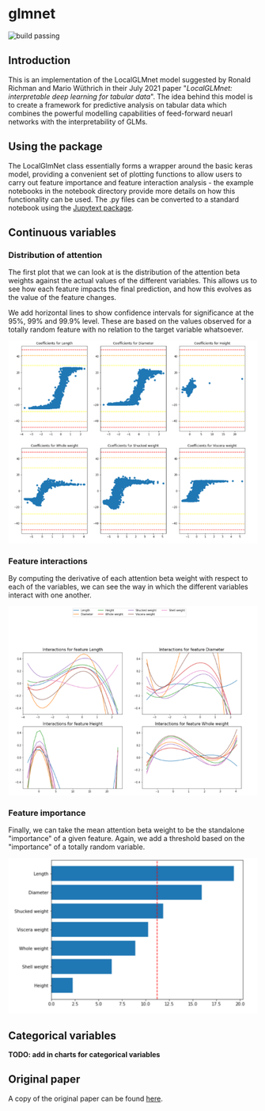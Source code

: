 # glmnet

![build passing](https://github.com/JoeLove100/glmnet/actions/workflows/standard_python.yml/badge.svg)

## Introduction
This is an implementation of the LocalGLMnet model suggested
by Ronald Richman and Mario W&uuml;thrich in their July 2021 paper
"*LocalGLMnet: interpretable deep learning for tabular data*". The idea behind 
this model is to create a framework for predictive analysis
on tabular data which combines the powerful modelling capabilities of 
feed-forward neuarl networks with the interpretability of GLMs.

## Using the package
The LocalGlmNet class essentially forms a wrapper around the basic keras
model, providing a convenient set of plotting functions to allow users to 
carry out feature importance and feature interaction analysis - the example
notebooks in the notebook directory provide more details on how this functionality can be used.
The .py files can be converted to a standard notebook using the 
[Jupytext package](https://github.com/mwouts/jupytext).

## Continuous variables

### Distribution of attention

The first plot that we can look at is the distribution of the attention beta weights against the actual
values of the different variables. This allows us to see how each feature impacts the final prediction, and
how this evolves as the value of the feature changes. 

We add horizontal lines to show confidence intervals for significance at the 95%, 99% and 99.9% level. These 
are based on the values observed for a totally random feature with no relation to the target variable whatsoever.

![plot](./resources/attention_weights.png)

### Feature interactions

By computing the derivative of each attention beta weight with respect to each of the variables, we can see
the way in which the different variables interact with one another.

![plot](./resources/interactions.png)

### Feature importance

Finally, we can take the mean attention beta weight to be the standalone "importance" of a given feature. Again,
we add a threshold based on the "importance" of a totally random variable.

![plot](./resources/feature_importance.png)

## Categorical variables

**TODO: add in charts for categorical variables**

## Original paper

A copy of the original paper can be found 
[here](https://arxiv.org/abs/2107.11059).
